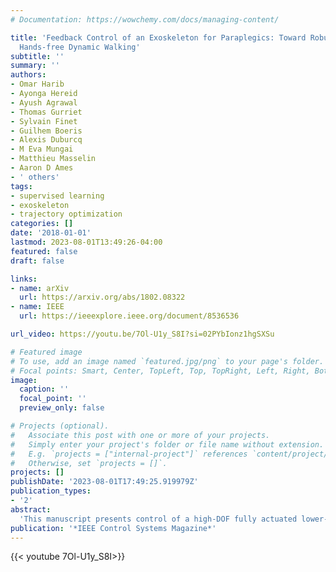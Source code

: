 ```yaml
---
# Documentation: https://wowchemy.com/docs/managing-content/

title: 'Feedback Control of an Exoskeleton for Paraplegics: Toward Robustly Stable
  Hands-free Dynamic Walking'
subtitle: ''
summary: ''
authors:
- Omar Harib
- Ayonga Hereid
- Ayush Agrawal
- Thomas Gurriet
- Sylvain Finet
- Guilhem Boeris
- Alexis Duburcq
- M Eva Mungai
- Matthieu Masselin
- Aaron D Ames
- ' others'
tags: 
- supervised learning
- exoskeleton
- trajectory optimization
categories: []
date: '2018-01-01'
lastmod: 2023-08-01T13:49:26-04:00
featured: false
draft: false

links:
- name: arXiv
  url: https://arxiv.org/abs/1802.08322
- name: IEEE
  url: https://ieeexplore.ieee.org/document/8536536

url_video: https://youtu.be/7Ol-U1y_S8I?si=02PYbIonz1hgSXSu

# Featured image
# To use, add an image named `featured.jpg/png` to your page's folder.
# Focal points: Smart, Center, TopLeft, Top, TopRight, Left, Right, BottomLeft, Bottom, BottomRight.
image:
  caption: ''
  focal_point: ''
  preview_only: false

# Projects (optional).
#   Associate this post with one or more of your projects.
#   Simply enter your project's folder or file name without extension.
#   E.g. `projects = ["internal-project"]` references `content/project/deep-learning/index.md`.
#   Otherwise, set `projects = []`.
projects: []
publishDate: '2023-08-01T17:49:25.919979Z'
publication_types:
- '2'
abstract: 
  'This manuscript presents control of a high-DOF fully actuated lower-limb exoskeleton for paraplegic individuals. The key novelty is the ability for the user to walk without the use of crutches or other external means of stabilization. We harness the power of modern optimization techniques and supervised machine learning to develop a smooth feedback control policy that provides robust velocity regulation and perturbation rejection. Preliminary evaluation of the stability and robustness of the proposed approach is demonstrated through the Gazebo simulation environment. In addition, preliminary experimental results with (complete) paraplegic individuals are included for the previous version of the controller. '
publication: '*IEEE Control Systems Magazine*'
---
```


{{< youtube 7Ol-U1y_S8I>}}